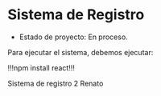 <h1> Sistema de Registro</h1>

- Estado de proyecto: En proceso.

Para ejecutar el sistema, debemos ejecutar:

!!!npm install react!!!

Sistema de registro 2
Renato
